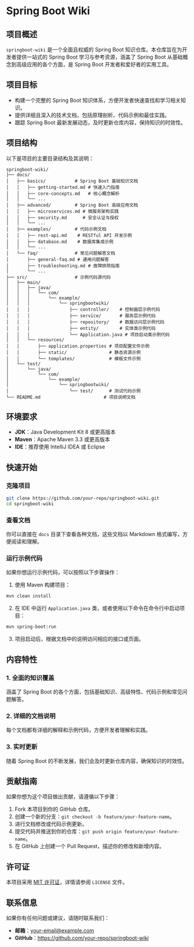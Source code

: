 # Spring Boot Wiki

## 项目概述
`springboot-wiki` 是一个全面且权威的 Spring Boot 知识仓库。本仓库旨在为开发者提供一站式的 Spring Boot 学习与参考资源，涵盖了 Spring Boot 从基础概念到高级应用的各个方面，是 Spring Boot 开发者和爱好者的实用工具。

## 项目目标
- 构建一个完整的 Spring Boot 知识体系，方便开发者快速查找和学习相关知识。
- 提供详细且深入的技术文档，包括原理剖析、代码示例和最佳实践。
- 跟踪 Spring Boot 最新发展动态，及时更新仓库内容，保持知识的时效性。

## 项目结构
以下是项目的主要目录结构及其说明：
```
springboot-wiki/
├── docs/
│   ├── basics/           # Spring Boot 基础知识文档
│   │   ├── getting-started.md # 快速入门指南
│   │   ├── core-concepts.md   # 核心概念解析
│   │   └── ...
│   ├── advanced/         # Spring Boot 高级应用文档
│   │   ├── microservices.md # 微服务架构实践
│   │   ├── security.md      # 安全认证与授权
│   │   └── ...
│   ├── examples/         # 代码示例文档
│   │   ├── rest-api.md    # RESTful API 开发示例
│   │   ├── database.md    # 数据库集成示例
│   │   └── ...
│   └── faq/              # 常见问题解答文档
│       ├── general-faq.md # 通用问题解答
│       ├── troubleshooting.md # 故障排除指南
│       └── ...
├── src/                  # 示例代码源代码
│   ├── main/
│   │   ├── java/
│   │   │   └── com/
│   │   │       └── example/
│   │   │           └── springbootwiki/
│   │   │               ├── controller/    # 控制器层示例代码
│   │   │               ├── service/       # 服务层示例代码
│   │   │               ├── repository/    # 数据访问层示例代码
│   │   │               ├── entity/        # 实体类示例代码
│   │   │               └── Application.java # 项目启动类示例代码
│   │   └── resources/
│   │       ├── application.properties # 项目配置文件示例
│   │       ├── static/                # 静态资源示例
│   │       └── templates/             # 模板文件示例
│   └── test/
│       └── java/
│           └── com/
│               └── example/
│                   └── springbootwiki/
│                       └── test/      # 测试代码示例
└── README.md                        # 项目说明文档
```

## 环境要求
- **JDK**：Java Development Kit 8 或更高版本
- **Maven**：Apache Maven 3.3 或更高版本
- **IDE**：推荐使用 IntelliJ IDEA 或 Eclipse

## 快速开始
### 克隆项目
```bash
git clone https://github.com/your-repo/springboot-wiki.git
cd springboot-wiki
```

### 查看文档
你可以直接在 `docs` 目录下查看各种文档，这些文档以 Markdown 格式编写，方便阅读和理解。

### 运行示例代码
如果你想运行示例代码，可以按照以下步骤操作：
1. 使用 Maven 构建项目：
```bash
mvn clean install
```
2. 在 IDE 中运行 `Application.java` 类，或者使用以下命令在命令行中启动项目：
```bash
mvn spring-boot:run
```
3. 项目启动后，根据文档中的说明访问相应的接口或页面。

## 内容特性
### 1. 全面的知识覆盖
涵盖了 Spring Boot 的各个方面，包括基础知识、高级特性、代码示例和常见问题解答。

### 2. 详细的文档说明
每个文档都有详细的解释和示例代码，方便开发者理解和实践。

### 3. 实时更新
随着 Spring Boot 的不断发展，我们会及时更新仓库内容，确保知识的时效性。

## 贡献指南
如果你想为这个项目做出贡献，请遵循以下步骤：
1. Fork 本项目到你的 GitHub 仓库。
2. 创建一个新的分支：`git checkout -b feature/your-feature-name`。
3. 进行文档修改或代码示例更新。
4. 提交代码并推送到你的仓库：`git push origin feature/your-feature-name`。
5. 在 GitHub 上创建一个 Pull Request，描述你的修改和新增内容。

## 许可证
本项目采用 [MIT 许可证](LICENSE)，详情请参阅 `LICENSE` 文件。

## 联系信息
如果你有任何问题或建议，请随时联系我们：
- **邮箱**：your-email@example.com
- **GitHub**：https://github.com/your-repo/springboot-wiki
